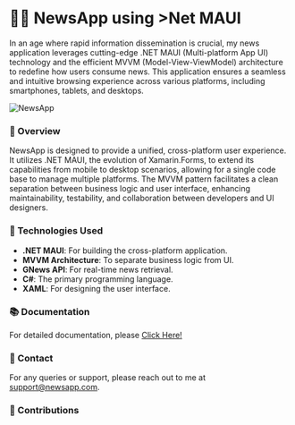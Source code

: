 # 📱🌐 NewsApp using >Net MAUI

In an age where rapid information dissemination is crucial, my news application leverages cutting-edge .NET MAUI (Multi-platform App UI) technology and the efficient MVVM (Model-View-ViewModel) architecture to redefine how users consume news. This application ensures a seamless and intuitive browsing experience across various platforms, including smartphones, tablets, and desktops.

![NewsApp](https://harsha-g.vercel.app/_next/image?url=%2F_next%2Fstatic%2Fmedia%2FNews_App_using%20_.NET_MAUI.c1b5fb23.png&w=1080&q=75)

### 🌟 Overview

NewsApp is designed to provide a unified, cross-platform user experience. It utilizes .NET MAUI, the evolution of Xamarin.Forms, to extend its capabilities from mobile to desktop scenarios, allowing for a single code base to manage multiple platforms. The MVVM pattern facilitates a clean separation between business logic and user interface, enhancing maintainability, testability, and collaboration between developers and UI designers.

### 🚀 Technologies Used

- **.NET MAUI**: For building the cross-platform application.
- **MVVM Architecture**: To separate business logic from UI.
- **GNews API**: For real-time news retrieval.
- **C#**: The primary programming language.
- **XAML**: For designing the user interface.

### 📚 Documentation

For detailed documentation, please [Click Here!](https://drive.google.com/file/d/1TEc6uStelowtYQs6ru9sgBfF28m3IpTe/view?usp=drive_link)

### 📧 Contact

For any queries or support, please reach out to me at [support@newsapp.com](mailto:harshag3106@gmail.com).

### 🤝 Contributions

